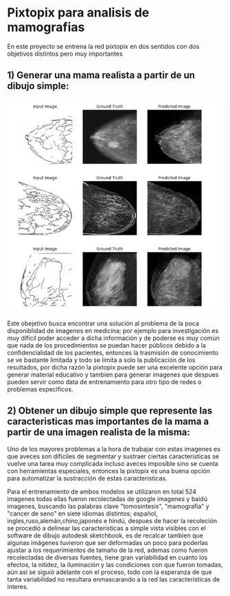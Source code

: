 # Pixtopix para analisis de mamografias

En este proyecto se entrena la red pixtopix en dos sentidos con dos objetivos distintos pero muy importantes

## 1) Generar una mama realista a partir de un dibujo simple:

<img src="imagenes/5751717.png" width="900px"/>

Este obejetivo busca encontrar una solución al problema de la poca disponiblidad de imagenes en medicina; por ejemplo para investigación es muy dificil poder acceder a dicha información y de poderse es muy común que nada de los procedimientos se puedan hacer públicos debido a la confidencialidad de los pacientes, entonces la trasmisión de conocimiento se ve bastante limitada y todo se limita a solo la publicación de los resultados, por dicha razón la pixtopix puede ser una excelente opción para generar material educativo y tambien para generar imagenes que despues pueden servir como data de entrenamiento para otro tipo de redes o problemas especificos.
 
## 2) Obtener un dibujo simple que represente las caracteristicas mas importantes de la mama a partir de una imagen realista de la misma: 

Uno de los mayores problemas a la hora de trabajar con estas imagenes es que aveces son dificiles de segmentar y sustraer ciertas caracteristicas se vuelve una tarea muy complicada incluso aveces imposible sino se cuenta con herramientas especiales, entonces la pixtopix es una buena opción para automatizar la sustracción de estas caracteristicas.


Para el entrenamiento de ambos modelos se utilizaron en total 524 imagenes todas ellas fueron recolectadas de google imagenes y baidú imagenes, buscando las palabras clave "tomosintesis", "mamografía" y "cancer de seno" en siete idiomas distintos; español, ingles,ruso,alemán,chino,japonés e hindú, despues de hacer la recoleción se procedió a delinear las caracteristicas a simple vista visibles con el software de dibujo autodesk sketchbook, es de recalcar tambien que algunas imágenes tuvieron que ser deformadas un poco para poderlas ajustar a los requerimientos de tamaño de la red, ademas como fueron recolectadas de diversas fuentes, tiene gran variabilidad en cuanto los efectos, la nitidez, la iluminación y las condiciones con que fueron tomadas, aún así se siguió adelante con el proceso, todo con la esperanza de que tanta variabilidad no resultara enmascarando a la red las caracteristicas de interes.





